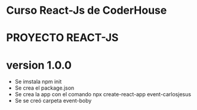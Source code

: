 # Curso React-Js de CoderHouse
# PROYECTO REACT-JS
# version 1.0.0
 
 * Se imstala npm init
 * Se crea el package.json
 * Se crea la app con el comando npx create-react-app event-carlosjesus
 * Se se creó carpeta event-boby

